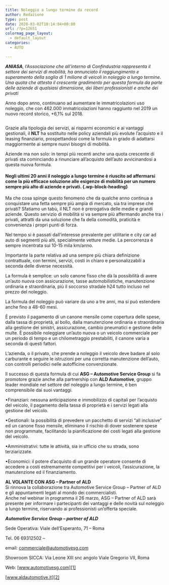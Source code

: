 ```yaml
---
title: Noleggio a lungo termine da record
author: Redazione
type: post
date: 2020-03-02T10:14:04+00:00
url: /?p=12651
colormag_page_layout:
  - default_layout
categories:
  - AUTO

---
```

_**ANIASA**, l’Associazione che all’interno di Confindustria rappresenta il settore dei servizi di mobilità, ha annunciato il raggiungimento e superamento della soglia di 1 milione di veicoli in noleggio a lungo termine. Una quota che attesta il crescente gradimento per questa formula da parte delle aziende di qualsiasi dimensione, dei liberi professionisti e anche dei privati_

Anno dopo anno, continuano ad aumentare le immatricolazioni uso noleggio, che con 462.000 immatricolazioni hanno raggiunto nel 2019 un nuovo record storico, +6,1% sul 2018.<figure class="wp-block-image size-large">

<img decoding="async" src="https://progressonline.it/wp-content/uploads/2018/12/noleggio-auto.jpg" alt="" class="wp-image-10367" /> </figure> 

Grazie alla tipologia dei servizi, ai risparmi economici e ai vantaggi gestionali, il **NLT** ha sostituito nelle policy aziendali più evolute l’acquisto e il leasing finanziario, prospettandosi come la formula in grado di adattarsi maggiormente ai sempre nuovi bisogni di mobilità.

Aziende ma non solo: in tempi più recenti anche una quota crescente di privati sta cominciando a rinunciare all’acquisto dell’auto avvicinandosi a questa nuova formula.

#### Negli ultimi 20 anni il noleggio a lungo termine è riuscito ad affermarsi come la più efficace soluzione alle esigenze di mobilità per un numero sempre più alto di aziende e privati. {.wp-block-heading}

Ma che cosa spinge questo fenomeno che da qualche anno continua a conquistare una fetta sempre più ampia di mercato, sia tra imprese che privati? Sfatiamo un tabù, il NLT non è prerogativa delle medie e grandi aziende. Questo servizio di mobilità si va sempre più affermando anche tra i privati, attratti da una soluzione che fa della comodità, praticità e convenienza i propri punti di forza.

Nel tempo si è passati dall’interesse prevalente per utilitarie e city car ad auto di segmenti più alti, specialmente vetture medie. La percorrenza è sempre incentrata sui 10-15 mila km/anno.

Importante la parte relativa ad una sempre più chiara definizione contrattuale, con termini, servizi, costi in chiaro e personalizzabili a seconda delle diverse necessità.

La formula è semplice: un solo canone fisso che dà la possibilità di avere un&#8217;auto nuova con assicurazione, tasse automobilistiche, manutenzione ordinaria e straordinaria, più il soccorso stradale h24 tutto incluso nel prezzo del noleggio.

La formula del noleggio può variare da uno a tre anni, ma si può estendere anche fino a 48-60 mesi.

È previsto il pagamento di un canone mensile come copertura delle spese, dalla tassa di proprietà, al bollo, dalla manutenzione ordinaria e straordinaria alla gestione dei sinistri, assicurazione, cambio pneumatici e gestione delle multe. È possibile noleggiare un&#8217;auto nuova o un veicolo commerciale per un periodo di tempo e un chilometraggio prestabiliti, il canone varia a seconda di questi fattori.

L’azienda, o il privato, che prende a noleggio il veicolo deve badare al solo carburante e seguire le istruzioni per una corretta manutenzione dell’auto, con controlli periodici nelle autofficine convenzionate.

Il successo di questa formula di cui **ASG &#8211; Automotive Service Group** si fa promotore grazie anche alla partnership con **ALD Automotive**, gruppo leader mondiale nel settore del noleggio a lungo termine, è ben comprensibile dai suoi vantaggi.

•Finanziari: nessuna anticipazione e immobilizzo di capitali per l’acquisto del veicolo, il pagamento della tassa di proprietà e i servizi legati alla gestione del veicolo.

•Gestionali: la possibilità di prevedere un pacchetto di servizi “all inclusive” ed un canone fisso mensile, eliminano il rischio di dover sostenere spese non programmate, facilitando la pianificazione dei costi legati alla gestione del veicolo.

•Amministrativi: tutte le attività, sia in ufficio che su strada, sono terziarizzate.

•Economici: il potere d&#8217;acquisto di un grande operatore consente di accedere a costi estremamente competitivi per i veicoli, l&#8217;assicurazione, la manutenzione ed il finanziamento.

**AL VOLANTE CON ASG – Partner of ALD**  
Si rinnova la collaborazione tra Automotive Service Group – Partner of ALD e gli appuntamenti legati al mondo dei commercialisti.  
Anche nel webinar in programma il 26 marzo, ASG &#8211; Partner of ALD sarà presente per informare i partecipanti dei vantaggi e delle novità sul noleggio a lungo termine, riservando ai professionisti un’offerta speciale.  


**_Automotive Service Group &#8211; partner of ALD_**

Sede Operativa: Viale dell’Esperanto, 71 – Roma

Tel. 06 69312502 – 

email: commerciale@automotivesg.com

Showroom SICCA: Via Leone XIII snc angolo Viale Gregorio VII, Roma

Web: [www.automotivesg.com][1]

[www.aldautomotive.it][2]

 [1]: http://www.automotivesg.com
 [2]: https://www.aldautomotive.it/